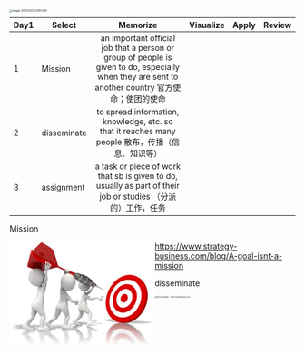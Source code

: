 <img src="https://leslieyedoc.oss-cn-shanghai.aliyuncs.com/img/20251021-223924-image-20251021223915348.png" alt="image-20251021223915348" style="zoom: 33%;float:left" />

| Day1 | Select      |                           Memorize                           | Visualize | Apply | Review |
| ---- | ----------- | :----------------------------------------------------------: | :-------- | ----- | ------ |
| 1    | Mission     | an important official job that a person or group of people is given to do, especially when they are sent to another country 官方使命；使团的使命 |           |       |        |
| 2    | disseminate | to spread information, knowledge, etc. so that it reaches many people 散布，传播（信息、知识等） |           |       |        |
| 3    | assignment  | a task or piece of work that sb is given to do, usually as part of their job or studies （分派的）工作，任务 |           |       |        |

Mission

<img src="word--review&use_1.assets/908e2b61-20251021224308307.jpg" alt="&quot;mission&quot; picture" style="zoom:50%;float:left" />

https://www.strategy-business.com/blog/A-goal-isnt-a-mission

disseminate

<img src="https://leslieyedoc.oss-cn-shanghai.aliyuncs.com/img/20251021-225040-12342590.png" alt="Disseminate - Free marketing icons" style="zoom:25%;float:left" />